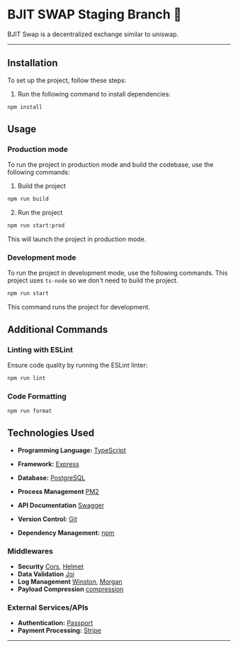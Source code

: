 # BJIT SWAP Staging Branch 🔀

BJIT Swap is a decentralized exchange similar to uniswap.

---

## Installation

To set up the project, follow these steps:

1. Run the following command to install dependencies:

```bash
npm install
```

## Usage

### Production mode

To run the project in production mode and build the codebase, use the following commands:

1. Build the project

```bash
npm run build
```

2. Run the project

```bash
npm run start:prod
```

This will launch the project in production mode.

### Development mode

To run the project in development mode, use the following commands. This project uses `ts-node` so we don't need to build the project.

```bash
npm run start
```

This command runs the project for development.

## Additional Commands

### Linting with ESLint

Ensure code quality by running the ESLint linter:

```bash
npm run lint
```

### Code Formatting

```bash
npm run format
```

## Technologies Used

- **Programming Language:** [TypeScript](https://www.typescriptlang.org/)

- **Framework:** [Express](https://expressjs.com/)
- **Database:** [PostgreSQL](https://www.postgresql.org/)
- **Process Management** [PM2](https://pm2.keymetrics.io/)
- **API Documentation** [Swagger](https://swagger.io/)
- **Version Control:** [Git](https://git-scm.com/)
- **Dependency Management:** [npm](https://www.npmjs.com/)

### Middlewares

- **Security** [Cors](https://www.npmjs.com/package/cors), [Helmet](https://www.npmjs.com/package/helmet)
- **Data Validation** [Joi](https://www.npmjs.com/package/joi)
- **Log Management** [Winston](https://www.npmjs.com/package/winston), [Morgan](https://www.npmjs.com/package/morgan)
- **Payload Compression** [compression](https://www.npmjs.com/package/compression)

### External Services/APIs

- **Authentication:** [Passport](https://www.passportjs.org/)
- **Payment Processing:** [Stripe](https://stripe.com/)

---
